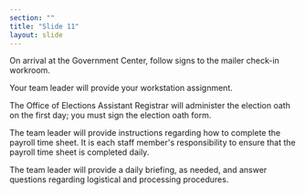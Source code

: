```yaml
---
section: ""
title: "Slide 11"
layout: slide
---
```


On arrival at the Government Center, follow signs to the mailer check-in workroom.

Your team leader will provide your workstation assignment.

The Office of Elections Assistant Registrar will administer the election oath on the first day; you must sign the election oath form.

The team leader will provide instructions regarding how to complete the payroll time sheet. It is each staff member's responsibility to ensure that the payroll time sheet is completed daily.

The team leader will provide a daily briefing, as needed, and answer questions regarding logistical and processing procedures.